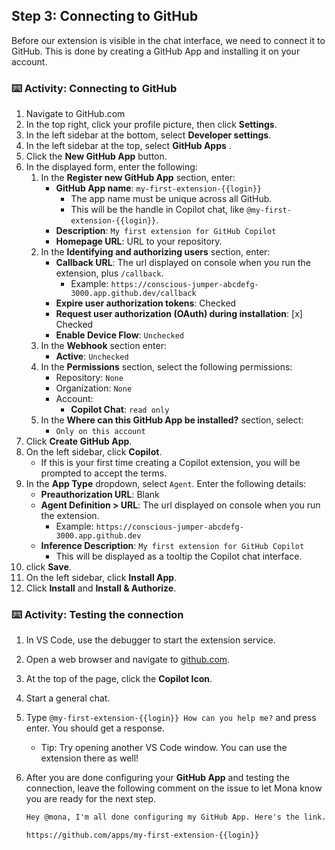 ## Step 3: Connecting to GitHub

Before our extension is visible in the chat interface, we need to connect it to GitHub.
This is done by creating a GitHub App and installing it on your account.

<!-- Insert theory here that supports the course -->

### :keyboard: Activity: Connecting to GitHub

1. Navigate to GitHub.com
1. In the top right, click your profile picture, then click **Settings**.
1. In the left sidebar at the bottom, select **Developer settings**.
1. In the left sidebar at the top, select **GitHub Apps** .
1. Click the **New GitHub App** button.
1. In the displayed form, enter the following:
   1. In the **Register new GitHub App** section, enter:
      - **GitHub App name**: `my-first-extension-{{login}}`
        - The app name must be unique across all GitHub.
        - This will be the handle in Copilot chat, like `@my-first-extension-{{login}}`.
      - **Description**: `My first extension for GitHub Copilot`
      - **Homepage URL**: URL to your repository.
   1. In the **Identifying and authorizing users** section, enter:
      - **Callback URL**: The url displayed on console when you run the extension, plus `/callback`.
        - Example: `https://conscious-jumper-abcdefg-3000.app.github.dev/callback`
      - **Expire user authorization tokens**: Checked
      - **Request user authorization (OAuth) during installation**: [x] Checked
      - **Enable Device Flow**: `Unchecked`
   1. In the **Webhook** section enter:
      - **Active**: `Unchecked`
   1. In the **Permissions** section, select the following permissions:
      - Repository: `None`
      - Organization: `None`
      - Account:
        - **Copilot Chat**: `read only`
   1. In the **Where can this GitHub App be installed?** section, select:
      - `Only on this account`
1. Click **Create GitHub App**.
1. On the left sidebar, click **Copilot**.
   - If this is your first time creating a Copilot extension, you will be prompted to accept the terms.
1. In the **App Type** dropdown, select `Agent`. Enter the following details:
   - **Preauthorization URL**: Blank
   - **Agent Definition > URL**: The url displayed on console when you run the extension.
     - Example: `https://conscious-jumper-abcdefg-3000.app.github.dev`
   - **Inference Description**: `My first extension for GitHub Copilot`
     - This will be displayed as a tooltip the Copilot chat interface.
1. click **Save**.
1. On the left sidebar, click **Install App**.
1. Click **Install** and **Install & Authorize**.

### :keyboard: Activity: Testing the connection

1. In VS Code, use the debugger to start the extension service.
1. Open a web browser and navigate to [github.com](https://github.com).
1. At the top of the page, click the **Copilot Icon**.
1. Start a general chat.
1. Type `@my-first-extension-{{login}} How can you help me?` and press enter. You should get a response.
   - Tip: Try opening another VS Code window. You can use the extension there as well!
1. After you are done configuring your **GitHub App** and testing the connection, leave the following comment on the issue to let Mona know you are ready for the next step.

   ```markdown
   Hey @mona, I'm all done configuring my GitHub App. Here's the link. What's next?

   https://github.com/apps/my-first-extension-{{login}}
   ```

